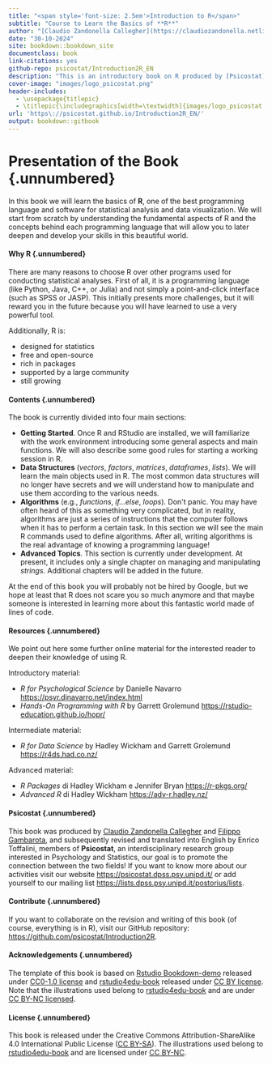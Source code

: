 ```yaml
---
title: "<span style='font-size: 2.5em'>Introduction to R</span>"
subtitle: "Course to Learn the Basics of **R**"
author: "[Claudio Zandonella Callegher](https://claudiozandonella.netlify.app/) and [Filippo Gambarota](https://filippogambarota.netlify.app/) (revision and translation into English by Enrico Toffalini), members of [Psicostat](https://psicostat.dpss.psy.unipd.it/) "
date: "30-10-2024"
site: bookdown::bookdown_site
documentclass: book
link-citations: yes
github-repo: psicostat/Introduction2R_EN
description: "This is an introductory book on R produced by [Psicostat](https://psicostat.dpss.psy.unipd.it/), an interdisciplinary research group that combines a passion for statistics and psychology."
cover-image: "images/logo_psicostat.png"
header-includes: 
  - \usepackage{titlepic}
  - \titlepic{\includegraphics[width=\textwidth]{images/logo_psicostat.pdf}}
url: 'https\://psicostat.github.io/Introduction2R_EN/'
output: bookdown::gitbook
---
```


# Presentation of the Book {.unnumbered}



In this book we will learn the basics of **R**, one of the best programming language and software for statistical analysis and data visualization. We will start from scratch by understanding the fundamental aspects of R and the concepts behind each programming language that will allow you to later deepen and develop your skills in this beautiful world.

#### Why R {.unnumbered}

There are many reasons to choose R over other programs used for conducting statistical analyses. First of all, it is a programming language (like Python, Java, C++, or Julia) and not simply a point-and-click interface (such as SPSS or JASP). This initially presents more challenges, but it will reward you in the future because you will have learned to use a very powerful tool.

Additionally, R is:

-   designed for statistics
-   free and open-source
-   rich in packages
-   supported by a large community
-   still growing

#### Contents {.unnumbered}

The book is currently divided into four main sections:

- **Getting Started**. Once R and RStudio are installed, we will familiarize with the work environment introducing some general aspects and main functions. We will also describe some good rules for starting a working session in R.
- **Data Structures** (*vectors*, *factors*, *matrices*, *dataframes*, *lists*). We will learn the main objects used in R. The most common data structures will no longer have secrets and we will understand how to manipulate and use them according to the various needs.
- **Algorithms** (e.g., *functions*, *if...else*, *loops*). Don't panic. You may have often heard of this as something very complicated, but in reality, algorithms are just a series of instructions that the computer follows when it has to perform a certain task. In this section we will see the main R commands used to define algorithms. After all, writing algorithms is the real advantage of knowing a programming language!
- **Advanced Topics**. This section is currently under development. At present, it includes only a single chapter on managing and manipulating *strings*. Additional chapters will be added in the future.

At the end of this book you will probably not be hired by Google, but we hope at least that R does not scare you so much anymore and that maybe someone is interested in learning more about this fantastic world made of lines of code.

#### Resources {.unnumbered}

We point out here some further online material for the interested reader to deepen their knowledge of using R.

Introductory material:

-   *R for Psychological Science* by Danielle Navarro <https://psyr.djnavarro.net/index.html>
-   *Hands-On Programming with R* by Garrett Grolemund <https://rstudio-education.github.io/hopr/>

Intermediate material:

-   *R for Data Science* by Hadley Wickham and Garrett Grolemund <https://r4ds.had.co.nz/>

Advanced material:

-   *R Packages* di Hadley Wickham e Jennifer Bryan <https://r-pkgs.org/>
-   *Advanced R* di Hadley Wickham <https://adv-r.hadley.nz/>

#### Psicostat {.unnumbered}

This book was produced by [Claudio Zandonella Callegher](https://claudiozandonella.netlify.app/) and [Filippo Gambarota](https://filippogambarota.netlify.app/), and subsequently revised and translated into English by Enrico Toffalini, members of **Psicostat**, an interdisciplinary research group interested in Psychology and Statistics, our goal is to promote the connection between the two fields! If you want to know more about our activities visit our website <https://psicostat.dpss.psy.unipd.it/> or add yourself to our mailing list <https://lists.dpss.psy.unipd.it/postorius/lists>.

#### Contribute {.unnumbered}

If you want to collaborate on the revision and writing of this book (of course, everything is in R), visit our GitHub repository: <https://github.com/psicostat/Introduction2R>.

#### Acknowledgements {.unnumbered}

The template of this book is based on [Rstudio Bookdown-demo](https://github.com/rstudio/bookdown-demo) released under [CC0-1.0 license](https://creativecommons.org/publicdomain/zero/1.0/) and [rstudio4edu-book](https://rstudio4edu.github.io/rstudio4edu-book/) released under [CC BY license](https://creativecommons.org/licenses/by/2.0/). Note that the illustrations used belong to [rstudio4edu-book](https://rstudio4edu.github.io/rstudio4edu-book/) and are under [CC BY-NC licensed](https://creativecommons.org/licenses/by-nc/2.0/).

#### License {.unnumbered}

This book is released under the Creative Commons Attribution-ShareAlike 4.0 International Public License ([CC BY-SA](https://creativecommons.org/licenses/by-sa/4.0/legalcode)). The illustrations used belong to [rstudio4edu-book](https://rstudio4edu.github.io/rstudio4edu-book/) and are licensed under [CC BY-NC](https://creativecommons.org/licenses/by-nc/2.0/).
